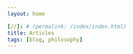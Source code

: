 ```yaml
---
layout: home

[//]: # (permalink: /index/index.html)
title: Articles
tags: [blog, philosophy]
---
```

